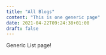 ```yaml
---
title: "All Blogs"
content: "This is one generic page"
date: 2021-04-22T09:24:38+01:00
draft: false
---
```


Generic List page!

